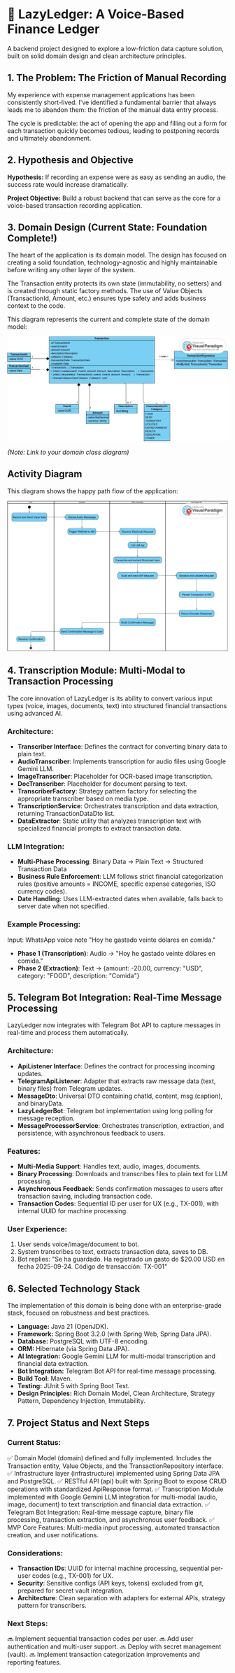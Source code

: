 # 🧉 LazyLedger: A Voice-Based Finance Ledger

A backend project designed to explore a low-friction data capture solution, built on solid domain design and clean architecture principles.

## 1. The Problem: The Friction of Manual Recording

My experience with expense management applications has been consistently short-lived. I've identified a fundamental barrier that always leads me to abandon them: the friction of the manual data entry process.

The cycle is predictable: the act of opening the app and filling out a form for each transaction quickly becomes tedious, leading to postponing records and ultimately abandonment.

## 2. Hypothesis and Objective

**Hypothesis:** If recording an expense were as easy as sending an audio, the success rate would increase dramatically.

**Project Objective:** Build a robust backend that can serve as the core for a voice-based transaction recording application.

## 3. Domain Design (Current State: Foundation Complete!)

The heart of the application is its domain model. The design has focused on creating a solid foundation, technology-agnostic and highly maintainable before writing any other layer of the system.

The Transaction entity protects its own state (immutability, no setters) and is created through static factory methods. The use of Value Objects (TransactionId, Amount, etc.) ensures type safety and adds business context to the code.

This diagram represents the current and complete state of the domain model:

![Domain Model Diagram](./docs/diagrams/domain-model.jpg)

*(Note: Link to your domain class diagram)*

## Activity Diagram

This diagram shows the happy path flow of the application:

![Activity Diagram](./docs/diagrams/activity-diagram.jpg)

## 4. Transcription Module: Multi-Modal to Transaction Processing

The core innovation of LazyLedger is its ability to convert various input types (voice, images, documents, text) into structured financial transactions using advanced AI.

### Architecture:
- **Transcriber Interface**: Defines the contract for converting binary data to plain text.
- **AudioTranscriber**: Implements transcription for audio files using Google Gemini LLM.
- **ImageTranscriber**: Placeholder for OCR-based image transcription.
- **DocTranscriber**: Placeholder for document parsing to text.
- **TranscriberFactory**: Strategy pattern factory for selecting the appropriate transcriber based on media type.
- **TranscriptionService**: Orchestrates transcription and data extraction, returning TransactionDataDto list.
- **DataExtractor**: Static utility that analyzes transcription text with specialized financial prompts to extract transaction data.

### LLM Integration:
- **Multi-Phase Processing**: Binary Data → Plain Text → Structured Transaction Data
- **Business Rule Enforcement**: LLM follows strict financial categorization rules (positive amounts = INCOME, specific expense categories, ISO currency codes).
- **Date Handling**: Uses LLM-extracted dates when available, falls back to server date when not specified.

### Example Processing:
Input: WhatsApp voice note "Hoy he gastado veinte dólares en comida."
- **Phase 1 (Transcription)**: Audio → "Hoy he gastado veinte dólares en comida."
- **Phase 2 (Extraction)**: Text → {amount: -20.00, currency: "USD", category: "FOOD", description: "Comida"}

## 5. Telegram Bot Integration: Real-Time Message Processing

LazyLedger now integrates with Telegram Bot API to capture messages in real-time and process them automatically.

### Architecture:
- **ApiListener Interface**: Defines the contract for processing incoming updates.
- **TelegramApiListener**: Adapter that extracts raw message data (text, binary files) from Telegram updates.
- **MessageDto**: Universal DTO containing chatId, content, msg (caption), and binaryData.
- **LazyLedgerBot**: Telegram bot implementation using long polling for message reception.
- **MessageProcessorService**: Orchestrates transcription, extraction, and persistence, with asynchronous feedback to users.

### Features:
- **Multi-Media Support**: Handles text, audio, images, documents.
- **Binary Processing**: Downloads and transcribes files to plain text for LLM processing.
- **Asynchronous Feedback**: Sends confirmation messages to users after transaction saving, including transaction code.
- **Transaction Codes**: Sequential ID per user for UX (e.g., TX-001), with internal UUID for machine processing.

### User Experience:
1. User sends voice/image/document to bot.
2. System transcribes to text, extracts transaction data, saves to DB.
3. Bot replies: "Se ha guardado. Ha registrado un gasto de $20.00 USD en fecha 2025-09-24. Código de transacción: TX-001"

## 6. Selected Technology Stack

The implementation of this domain is being done with an enterprise-grade stack, focused on robustness and best practices.

- **Language:** Java 21 (OpenJDK).
- **Framework:** Spring Boot 3.2.0 (with Spring Web, Spring Data JPA).
- **Database:** PostgreSQL with UTF-8 encoding.
- **ORM:** Hibernate (via Spring Data JPA).
- **AI Integration:** Google Gemini LLM for multi-modal transcription and financial data extraction.
- **Bot Integration:** Telegram Bot API for real-time message processing.
- **Build Tool:** Maven.
- **Testing:** JUnit 5 with Spring Boot Test.
- **Design Principles:** Rich Domain Model, Clean Architecture, Strategy Pattern, Dependency Injection, Immutability.

## 7. Project Status and Next Steps

### Current Status:
✅ Domain Model (domain) defined and fully implemented. Includes the Transaction entity, Value Objects, and the TransactionRepository interface.
✅ Infrastructure layer (infrastructure) implemented using Spring Data JPA and PostgreSQL.
✅ RESTful API (api) built with Spring Boot to expose CRUD operations with standardized ApiResponse format.
✅ Transcription Module implemented with Google Gemini LLM integration for multi-modal (audio, image, document) to text transcription and financial data extraction.
✅ Telegram Bot Integration: Real-time message capture, binary file processing, transaction extraction, and asynchronous user feedback.
✅ MVP Core Features: Multi-media input processing, automated transaction creation, and user notifications.

### Considerations:
- **Transaction IDs**: UUID for internal machine processing, sequential per-user codes (e.g., TX-001) for UX.
- **Security**: Sensitive configs (API keys, tokens) excluded from git, prepared for secret vault integration.
- **Architecture**: Clean separation with adapters for external APIs, strategy pattern for transcribers.

### Next Steps:
🔜 Implement sequential transaction codes per user.
🔜 Add user authentication and multi-user support.
🔜 Deploy with secret management (vault).
🔜 Implement transaction categorization improvements and reporting features.